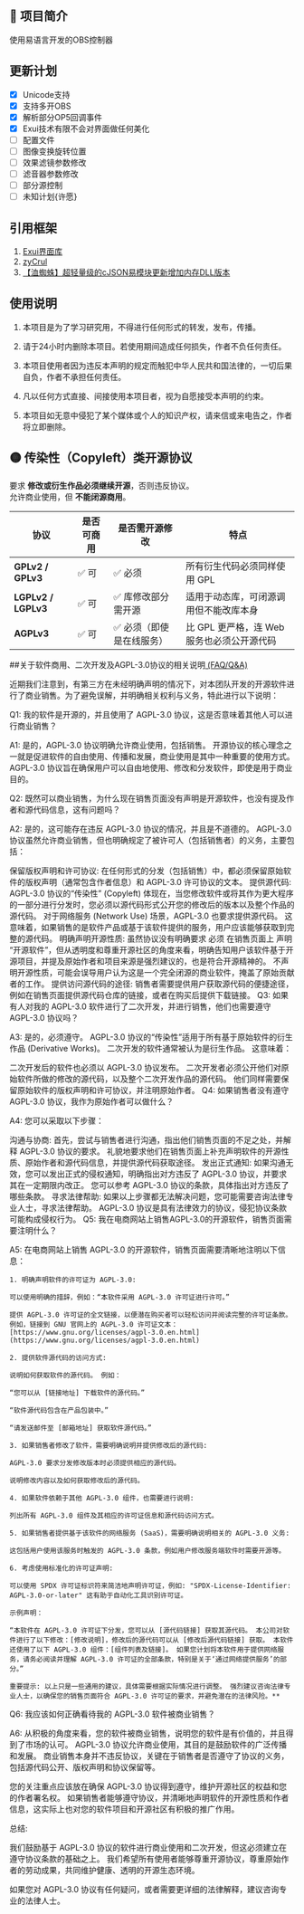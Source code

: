 ## 📖 项目简介  
使用易语言开发的OBS控制器

## 更新计划
- [x] Unicode支持
- [x] 支持多开OBS
- [x] 解析部分OP5回调事件
- [x] Exui技术有限不会对界面做任何美化
- [ ] 配置文件
- [ ] 图像变换旋转位置
- [ ] 效果滤镜参数修改
- [ ] 滤音器参数修改
- [ ] 部分源控制
- [ ] 未知计划{许愿}

## 引用框架
1. <a href="https://www.exuik.com/" target="_blank">Exui界面库</a>
2. <a href="https://bbs.ijingyi.com/home.php?mod=space&uid=408454" target="_blank">zyCrul</a>
3. <a href="https://bbs.ijingyi.com/forum.php?mod=viewthread&tid=14518970&highlight=cjson" target="_blank">【洫蜘蛛】超轻量级的cJSON易模块更新增加内存DLL版本</a>

## 使用说明
1. 本项目是为了学习研究用，不得进行任何形式的转发，发布，传播。

2. 请于24小时内删除本项目。若使用期间造成任何损失，作者不负任何责任。

3. 本项目使用者因为违反本声明的规定而触犯中华人民共和国法律的，一切后果自负，作者不承担任何责任。

4. 凡以任何方式直接、间接使用本项目者，视为自愿接受本声明的约束。

5. 本项目如无意中侵犯了某个媒体或个人的知识产权，请来信或来电告之，作者将立即删除。


## 🟡 传染性（Copyleft）类开源协议

要求 **修改或衍生作品必须继续开源**，否则违反协议。  
允许商业使用，但 **不能闭源商用**。

| 协议 | 是否可商用 | 是否需开源修改 | 特点 |
|------|-------------|----------------|------|
| **GPLv2 / GPLv3** | ✅ 可 | ✅ 必须 | 所有衍生代码必须同样使用 GPL |
| **LGPLv2 / LGPLv3** | ✅ 可 | ✅ 库修改部分需开源 | 适用于动态库，可闭源调用但不能改库本身 |
| **AGPLv3** | ✅ 可 | ✅ 必须（即使是在线服务） | 比 GPL 更严格，连 Web 服务也必须公开源代码 |

##关于软件商用、二次开发及AGPL-3.0协议的相关说明<a href="https://github.com/GilHogan/JDTreasureGrabber/issues/27" target="_blank"> (FAQ/Q&A)</a>


近期我们注意到，有第三方在未经明确声明的情况下，对本团队开发的开源软件进行了商业销售。为了避免误解，并明确相关权利与义务，特此进行以下说明：

Q1: 我的软件是开源的，并且使用了 AGPL-3.0 协议，这是否意味着其他人可以进行商业销售？

A1: 是的，AGPL-3.0 协议明确允许商业使用，包括销售。 开源协议的核心理念之一就是促进软件的自由使用、传播和发展，商业使用是其中一种重要的使用方式。AGPL-3.0 协议旨在确保用户可以自由地使用、修改和分发软件，即使是用于商业目的。

Q2: 既然可以商业销售，为什么现在销售页面没有声明是开源软件，也没有提及作者和源代码信息，这有问题吗？

A2: 是的，这可能存在违反 AGPL-3.0 协议的情况，并且是不道德的。 AGPL-3.0 协议虽然允许商业销售，但也明确规定了被许可人（包括销售者）的义务，主要包括：

保留版权声明和许可协议: 在任何形式的分发（包括销售）中，都必须保留原始软件的版权声明（通常包含作者信息）和 AGPL-3.0 许可协议的文本。
提供源代码: AGPL-3.0 协议的“传染性” (Copyleft) 体现在，当您修改软件或将其作为更大程序的一部分进行分发时，您必须以源代码形式公开您的修改后的版本以及整个作品的源代码。 对于网络服务 (Network Use) 场景，AGPL-3.0 也要求提供源代码。 这意味着，如果销售的是软件产品或基于该软件提供的服务，用户应该能够获取到完整的源代码。
明确声明开源性质: 虽然协议没有明确要求 必须 在销售页面上 声明 “开源软件”，但从透明度和尊重开源社区的角度来看，明确告知用户该软件基于开源项目，并提及原始作者和项目来源是强烈建议的，也是符合开源精神的。 不声明开源性质，可能会误导用户认为这是一个完全闭源的商业软件，掩盖了原始贡献者的工作。
提供访问源代码的途径: 销售者需要提供用户获取源代码的便捷途径，例如在销售页面提供源代码仓库的链接，或者在购买后提供下载链接。
Q3: 如果有人对我的 AGPL-3.0 软件进行了二次开发，并进行销售，他们也需要遵守 AGPL-3.0 协议吗？

A3: 是的，必须遵守。 AGPL-3.0 协议的“传染性”适用于所有基于原始软件的衍生作品 (Derivative Works)。 二次开发的软件通常被认为是衍生作品。 这意味着：

二次开发后的软件也必须以 AGPL-3.0 协议发布。
二次开发者必须公开他们对原始软件所做的修改的源代码，以及整个二次开发作品的源代码。
他们同样需要保留原始软件的版权声明和许可协议，并注明原始作者。
Q4: 如果销售者没有遵守 AGPL-3.0 协议，我作为原始作者可以做什么？

A4: 您可以采取以下步骤：

沟通与协商: 首先，尝试与销售者进行沟通，指出他们销售页面的不足之处，并解释 AGPL-3.0 协议的要求。 礼貌地要求他们在销售页面上补充声明软件的开源性质、原始作者和源代码信息，并提供源代码获取途径。
发出正式通知: 如果沟通无效，您可以发出正式的侵权通知，明确指出对方违反了 AGPL-3.0 协议，并要求其在一定期限内改正。 您可以参考 AGPL-3.0 协议的条款，具体指出对方违反了哪些条款。
寻求法律帮助: 如果以上步骤都无法解决问题，您可能需要咨询法律专业人士，寻求法律帮助。 AGPL-3.0 协议是具有法律效力的协议，侵犯协议条款可能构成侵权行为。
Q5: 我在电商网站上销售AGPL-3.0的开源软件，销售页面需要注明什么？

A5: 在电商网站上销售 AGPL-3.0 的开源软件，销售页面需要清晰地注明以下信息：

<pre class="notranslate"><code class="notranslate">1. 明确声明软件的许可证为 AGPL-3.0:

可以使用明确的措辞，例如：“本软件采用 AGPL-3.0 许可证进行许可。”

提供 AGPL-3.0 许可证的全文链接，以便潜在购买者可以轻松访问并阅读完整的许可证条款。 例如，链接到 GNU 官网上的 AGPL-3.0 许可证文本：[https://www.gnu.org/licenses/agpl-3.0.en.html](https://www.gnu.org/licenses/agpl-3.0.en.html)

2. 提供软件源代码的访问方式:

说明如何获取软件的源代码。 例如：

“您可以从 [链接地址] 下载软件的源代码。”

“软件源代码包含在产品包装中。”

“请发送邮件至 [邮箱地址] 获取软件源代码。”

3. 如果销售者修改了软件，需要明确说明并提供修改后的源代码:

AGPL-3.0 要求分发修改版本时必须提供相应的源代码。

说明修改内容以及如何获取修改后的源代码。

4. 如果软件依赖于其他 AGPL-3.0 组件，也需要进行说明:

列出所有 AGPL-3.0 组件及其相应的许可证信息和源代码访问方式。

5. 如果销售者提供基于该软件的网络服务 (SaaS)，需要明确说明相关的 AGPL-3.0 义务:

这包括用户使用该服务时触发的 AGPL-3.0 条款，例如用户修改服务端软件时需要开源等。

6. 考虑使用标准化的许可证声明:

可以使用 SPDX 许可证标识符来简洁地声明许可证，例如: "SPDX-License-Identifier: AGPL-3.0-or-later" 这有助于自动化工具识别许可证。

示例声明：

“本软件在 AGPL-3.0 许可证下分发，您可以从 [源代码链接] 获取其源代码。 本公司对软件进行了以下修改：[修改说明]，修改后的源代码可以从 [修改后源代码链接] 获取。 本软件还使用了以下 AGPL-3.0 组件：[组件列表及链接]。 如果您计划将本软件用于提供网络服务，请务必阅读并理解 AGPL-3.0 许可证的全部条款，特别是关于‘通过网络提供服务’的部分。”

重要提示: 以上只是一些通用的建议，具体需要根据实际情况进行调整。 强烈建议咨询法律专业人士，以确保您的销售页面符合 AGPL-3.0 许可证的要求，并避免潜在的法律风险。**
</code></pre>

Q6: 我应该如何正确看待我的 AGPL-3.0 软件被商业销售？

A6: 从积极的角度来看，您的软件被商业销售，说明您的软件是有价值的，并且得到了市场的认可。 AGPL-3.0 协议允许商业使用，其目的是鼓励软件的广泛传播和发展。 商业销售本身并不违反协议，关键在于销售者是否遵守了协议的义务，包括源代码公开、版权声明和协议保留等。

您的关注重点应该放在确保 AGPL-3.0 协议得到遵守，维护开源社区的权益和您的作者署名权。 如果销售者能够遵守协议，并清晰地声明软件的开源性质和作者信息，这实际上也对您的软件项目和开源社区有积极的推广作用。

总结:

我们鼓励基于 AGPL-3.0 协议的软件进行商业使用和二次开发，但这必须建立在遵守协议条款的基础之上。 我们希望所有使用者能够尊重开源协议，尊重原始作者的劳动成果，共同维护健康、透明的开源生态环境。

如果您对 AGPL-3.0 协议有任何疑问，或者需要更详细的法律解释，建议咨询专业的法律人士。
